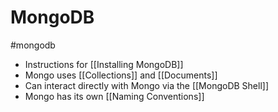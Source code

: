 # MongoDB
#mongodb 

- Instructions for [[Installing MongoDB]]
- Mongo uses [[Collections]] and [[Documents]]
- Can interact directly with Mongo via the [[MongoDB Shell]]
- Mongo has its own [[Naming Conventions]]

